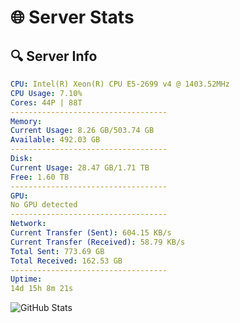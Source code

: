 # 🌐 Server Stats
## 🔍 Server Info
```yaml
CPU: Intel(R) Xeon(R) CPU E5-2699 v4 @ 1403.52MHz
CPU Usage: 7.10%
Cores: 44P | 88T
-----------------------------------
Memory:
Current Usage: 8.26 GB/503.74 GB
Available: 492.03 GB
-----------------------------------
Disk:
Current Usage: 28.47 GB/1.71 TB
Free: 1.60 TB
-----------------------------------
GPU:
No GPU detected
-----------------------------------
Network:
Current Transfer (Sent): 604.15 KB/s
Current Transfer (Received): 58.79 KB/s
Total Sent: 773.69 GB
Total Received: 162.53 GB
-----------------------------------
Uptime:
14d 15h 8m 21s
```
![GitHub Stats](https://img.shields.io/badge/Updated-2025-05-04_08:17:09-blue)